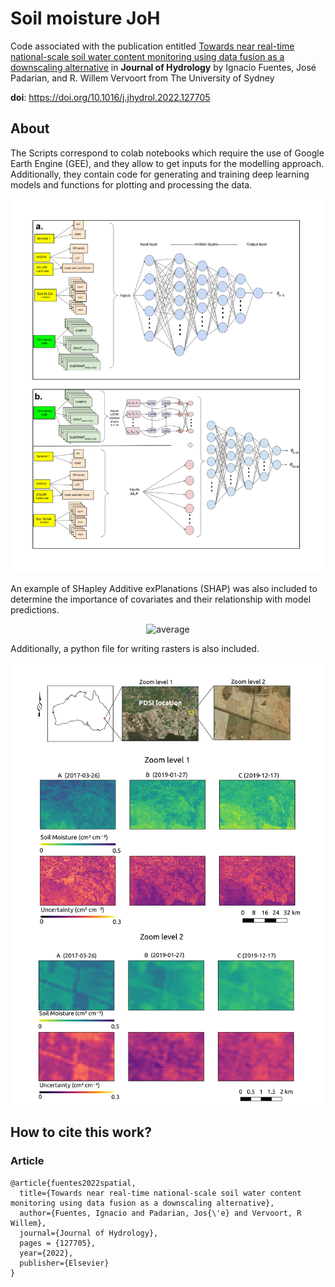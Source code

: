 # Soil moisture JoH

Code associated with the publication entitled [Towards near real-time national-scale soil water content monitoring using data fusion as a downscaling alternative](https://www.sciencedirect.com/science/article/abs/pii/S0022169422002803) in **Journal of Hydrology** by Ignacio Fuentes, José Padarian, and R. Willem Vervoort from The University of Sydney


**doi**: https://doi.org/10.1016/j.jhydrol.2022.127705



## About

The Scripts correspond to colab notebooks which require the use of Google Earth Engine (GEE), and they allow to get inputs for the modelling approach. Additionally, they contain code for generating and training deep learning models and functions for plotting and processing the data. 

<p align="center">
  <img src="combined.png" alt="time_series" width="500">
</p>

An example of SHapley Additive exPlanations (SHAP) was also included to determine the importance of covariates and their relationship with model predictions. 

<p align="center">
  <img src="fig3.png" alt="average" width="500">
</p>

Additionally, a python file for writing rasters is also included.

<p align="center">
  <img src="join.png" alt="heatmap" width="500">
</p>

## How to cite this work?

### Article

```
@article{fuentes2022spatial,
  title={Towards near real-time national-scale soil water content monitoring using data fusion as a downscaling alternative},
  author={Fuentes, Ignacio and Padarian, Jos{\'e} and Vervoort, R Willem},
  journal={Journal of Hydrology},
  pages = {127705},
  year={2022},
  publisher={Elsevier}
}
```
